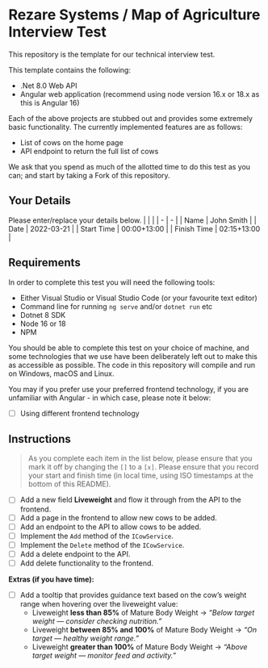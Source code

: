 # Rezare Systems / Map of Agriculture Interview Test

This repository is the template for our technical interview test.

This template contains the following:

- .Net 8.0 Web API
- Angular web application (recommend using node version 16.x or 18.x as this is Angular 16)

Each of the above projects are stubbed out and provides some extremely basic functionality.
The currently implemented features are as follows:

- List of cows on the home page
- API endpoint to return the full list of cows

We ask that you spend as much of the allotted time to do this test as you can; and start by taking a Fork of this repository.

## Your Details

Please enter/replace your details below.
| | |
| - | - |
| Name | John Smith |
| Date | 2022-03-21 |
| Start Time | 00:00+13:00 |
| Finish Time | 02:15+13:00 |

## Requirements

In order to complete this test you will need the following tools:

- Either Visual Studio or Visual Studio Code (or your favourite text editor)
- Command line for running `ng serve` and/or `dotnet run` etc
- Dotnet 8 SDK
- Node 16 or 18
- NPM

You should be able to complete this test on your choice of machine, and some technologies that we use have been deliberately left out to make this as accessible as possible.
The code in this repository will compile and run on Windows, macOS and Linux.

You may if you prefer use your preferred frontend technology, if you are unfamiliar with Angular - in which case, please note it below:  
- [ ] Using different frontend technology

## Instructions

> As you complete each item in the list below, please ensure that you mark it off by changing the `[]` to a `[x]`.
> Please ensure that you record your start and finish time (in local time, using ISO timestamps at the bottom of this README).

- [ ] Add a new field **Liveweight** and flow it through from the API to the frontend.  
- [ ] Add a page in the frontend to allow new cows to be added.  
- [ ] Add an endpoint to the API to allow cows to be added.  
- [ ] Implement the `Add` method of the `ICowService`.  
- [ ] Implement the `Delete` method of the `ICowService`.  
- [ ] Add a delete endpoint to the API.  
- [ ] Add delete functionality to the frontend.  

**Extras (if you have time):**

- [ ] Add a tooltip that provides guidance text based on the cow’s weight range when hovering over the liveweight value:  
  - Liveweight **less than 85%** of Mature Body Weight → *“Below target weight — consider checking nutrition.”*  
  - Liveweight **between 85% and 100%** of Mature Body Weight → *“On target — healthy weight range.”*  
  - Liveweight **greater than 100%** of Mature Body Weight → *“Above target weight — monitor feed and activity.”*
